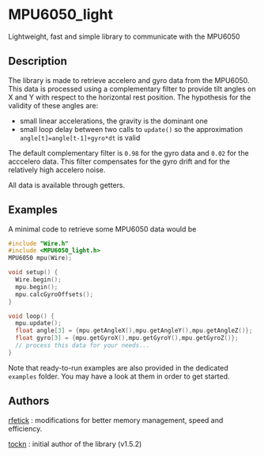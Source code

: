# MPU6050_light

Lightweight, fast and simple library to communicate with the MPU6050

## Description

The library is made to retrieve accelero and gyro data from the MPU6050. This data is processed using a complementary filter to provide tilt angles on X and Y with respect to the horizontal rest position. The hypothesis for the validity of these angles are:
* small linear accelerations, the gravity is the dominant one
* small loop delay between two calls to `update()` so the approximation `angle[t]=angle[t-1]+gyro*dt` is valid

The default complementary filter is `0.98` for the gyro data and `0.02` for the acccelero data. This filter compensates for the gyro drift and for the relatively high accelero noise.

All data is available through getters.

## Examples

A minimal code to retrieve some MPU6050 data would be

```cpp
#include "Wire.h"
#include <MPU6050_light.h>
MPU6050 mpu(Wire);

void setup() {
  Wire.begin();
  mpu.begin();
  mpu.calcGyroOffsets();
}

void loop() {
  mpu.update();
  float angle[3] = {mpu.getAngleX(),mpu.getAngleY(),mpu.getAngleZ()};
  float gyro[3] = {mpu.getGyroX(),mpu.getGyroY(),mpu.getGyroZ()};
  // process this data for your needs...
}
```

Note that ready-to-run examples are also provided in the dedicated `examples` folder. You may have a look at them in order to get started.

## Authors

[rfetick](https://github.com/rfetick) : modifications for better memory management, speed and efficiency.

[tockn](https://github.com/tockn) : initial author of the library (v1.5.2)
